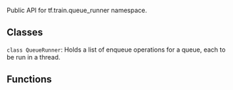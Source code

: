 Public API for tf.train.queue_runner namespace.
## Classes
`class QueueRunner`: Holds a list of enqueue operations for a queue, each to be run in a thread.
## Functions
